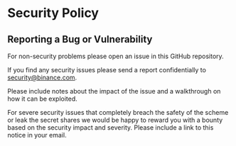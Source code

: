 # Security Policy

## Reporting a Bug or Vulnerability

For non-security problems please open an issue in this GitHub repository.

If you find any security issues please send a report confidentially to security@binance.com.

Please include notes about the impact of the issue and a walkthrough on how it can be exploited.

For severe security issues that completely breach the safety of the scheme or leak the secret shares we would be happy to reward you with a bounty based on the security impact and severity. Please include a link to this notice in your email.
